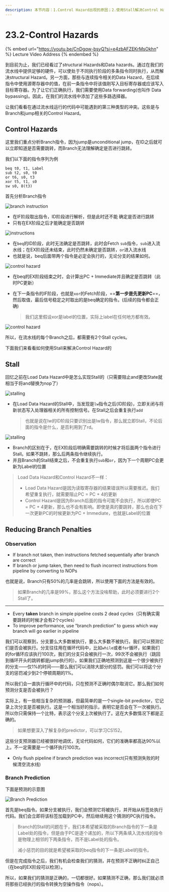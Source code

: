 ```yaml
---
description: 本节内容：1.Control Hazard出现的原因；2.使用Stall解决Control Hazard(区分于lw的Stall的区别)；3.如何减少Control Hazard的Stall Cycles的乘法，采用预测；
---
```


# 23.2-Control Hazards

{% embed url="https://youtu.be/CnDgqw-bsyQ?si=e4zbAFZEKrMsOkhn" %}
Lecture Video Address
{% endembed %}

到目前为止，我们已经看过了structural Hazards和Data hazards。通过在我们的流水线中提供足够的硬件，可以使处于不同执行阶段的多条指令同时执行，从而解决structural Hazard。另一方面，那些与连续指令相关的Data Hazard，在后续指令中使用源寄存器中的值，在前一条指令中将该值刚写入目标寄存器或应该写入目标寄存器。为了让它们正确执行，我们需要使用Data forwarding(也叫作 Data bypassing)。因此，在我们的流水线中添加了这些多路选择器。

让我们看看在通过流水线运行的代码中可能遇到的第三种类型的冲突。这些是与Branch和jump相关的Control Hazard。

## Control Hazards

这里我们重点分析Branch指令，因为jump是unconditional jump，在ID之后就可以立即知道是否需要跳转，而Branch无法理解确定是否进行跳转。

我们以下面的指令序列为例

```assembly
beq t0, t1, Label
sub t2, s0, t0
or t6, s0, t3
xor t5, t1, s0
sw s0, 8(t3)
```

首先分析Branch指令

![branch instruction](.image/image-20240620161228484.png)

- 在IF阶段取出指令，ID阶段进行解析，但是此时还不能 确定是否进行跳转
- 只有在EX阶段之后才能确定是否跳转

![instructions](.image/image-20240620161607622.png)

- 在`beq`的ID阶段，此时无法确定是否跳转，此时会Fetch `sub`指令，`sub`进入流水线；在EX阶段还未结束，此时仍然未确定是否跳转，`or`进入流水线
- 也就是说，beq后面带两个指令是必定会执行的，无论分支的结果如何。

![control hazard](.image/image-20240620161904436.png)

- 在beq的EX阶段结束之时，会计算出PC + Immediate并且确定是否跳转（此时PC更新）

- 在下一条指令的IF阶段，也就是`xor`的Fetch阶段，==**第一步是先更新PC**==，然后取值，最后信号稳定之时取出的是beq确定的指令。(后续的指令都会正确)

    > 我们这里假设xor是label的位置，实际上label在任何地方都有效。

![control hazard](.image/image-20240620135902822.png)

所以，在流水线的每个Branch之后，都需要有2个Stall cycles。

下面我们来看看如何使用Stall来解决Control Hazard的

## Stall

回忆之前在Load Data Hazard中是怎么实现Stall的（只需要阻止and更改State就相当于将and替换为nop了）

![stalling](.image/image-20240620150850623.png)

- 在Load Data Hazard的Stall中，当发现是`lw`指令之后(ID阶段)，立即关闭与将新状态写入处理器相关的所有控制信号。在Stall之后会重复执行`add`

    > 也就是说在lw的ID阶段只要识别出是lw指令，那么就立即Stall，不论后面的指令是什么，是否利用到了rd。

![stalling](.image/image-20240620135942836.png)

- Branch的区别在于，在EX阶段后明确需要跳转的时候才将后面两个指令进行Stall。如果不跳转，那么后两条指令继续执行。
- 并且Branch的Stall结束之后，不会重复执行`sub`和`or`，因为下一个周期PC会更新为Label的位置

> Load Data Hazard和Control Hazard不一样：
>
> - Load Data Hazard是因为读取寄存器的结果错误所以需要推迟。我们希望重复执行，就需要阻止PC = PC + 4的更新
> - Control Hazard是因为Branch后面的指令可能不会执行，所以即使PC = PC + 4更新，那么也不会有影响。即使是真的要跳转，那么也会在下一次更新PC的时候更新为PC + Immediate，也就是Label的位置

## Reducing Branch Penalties

### Observation

- If branch not taken, then instructions fetched sequentially after branch are correct
- If branch or jump taken, then need to flush incorrect instructions from pipeline by converting to NOPs

也就是说，Branch只有50%的几率是会跳转，所以使用下面的方法是有效的。

> 如果Branch的几率是99%，那么这个方法没啥帮助，此时必须要进行2个Stall了。

---

- Every **taken** branch in simple pipeline costs 2 dead cycles（只有确实需要跳转的时候才会有2个cycles）
- To improve performance, use “branch prediction” to guess which way branch will go earlier in pipeline

我们可以观察到，分支要么大多数被执行，要么大多数不被执行。我们可以预测它们是否会被执行。分支往往用在循环代码中，比如`while`或者`for`循环，如果我们的for循环应该执行100次，我们的分支只会被执行一次，99次不会被执行（跳回到循环开头的跳转都是jump执行的）。如果我们正确地预测到这是一个很少被执行的分支——仅1%的时间——那么我们可以消除大部分的惩罚。我们可以将这个分支的惩罚减少到2个停顿周期的1%。

所以我们会一直执行循环中的代码，只在预测不正确时偶尔取消它。那么我们如何预测分支是否会被执行？

实际上，有一些相当复杂的预测器，但最简单的是一个single-bit predictor，它记录上次分支是否被执行。这是一个相当好的指示，表明它是否会在下一次被执行。所以你只需保持一个比特，表示这个分支上次被执行了。这在大多数情况下都是正确的。

> 如果想要深入了解复杂的predictor，可以学习CS152。

这些分支预测器已经被很好地调优，无论代码如何，它们的准确率都高达90%以上。不一定需要是一个循环执行100次。

- Only flush pipeline if branch prediction was incorrect(只有预测失败的时候清空流水线)

### Branch Prediction

下面是预测的示意图

![Branch Prediction](.image/image-20240620140021618.png)

首先是beq指令。如果分支被执行，我们会预测它将被执行，并开始从标签处执行代码。我们会立即将该标签加载到PC中，然后继续用这个猜测的PC执行指令。

> Branch的Stall的问题在于，我们本希望被采取的Branch指令的下一条是Label处的指令，但是由于PC是逐个递加的，所以下两条填入流水线的指令是物理上相邻的下两条指令，而不是Label处的指令。
>
> 减小惩罚的目的就是希望被采取的beq指令的下一条是Label的指令。

但是在完成指令之后，我们有机会检查我们的猜测，并在预测不正确时纠正自己（在beq的EX阶段可以检测）。

所以，如果我们的猜测是正确的，一切都很好。如果猜测不正确，那么我们就必须将那些已经执行的指令转换为空操作指令（nops）。
